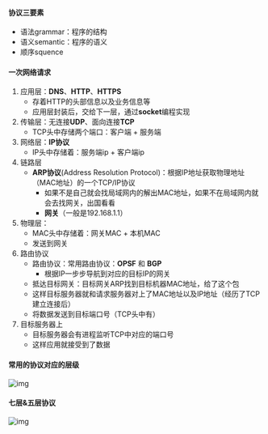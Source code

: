#### 协议三要素

- 语法grammar：程序的结构
- 语义semantic：程序的语义
- 顺序squence

#### 一次网络请求

1. 应用层：**DNS**、**HTTP**、**HTTPS**
   - 存着HTTP的头部信息以及业务信息等
   - 应用层封装后，交给下一层，通过**socket**编程实现
2. 传输层：无连接**UDP**、面向连接**TCP**
   - TCP头中存储两个端口：客户端 + 服务端
3. 网络层：**IP协议**
   - IP头中存储着：服务端ip + 客户端ip
4. 链路层
   - **ARP协议**(Address Resolution Protocol)：根据IP地址获取物理地址（MAC地址）的一个TCP/IP协议
     - 如果不是自己就会找局域网内的解出MAC地址，如果不在局域网内就会去找网关，出国看看
     - **网关**（一般是192.168.1.1）
5. 物理层：
   - MAC头中存储着：网关MAC + 本机MAC
   - 发送到网关
6. 路由协议
   - 路由协议：常用路由协议：**OPSF** 和 **BGP**
     - 根据IP一步步导航到对应的目标IP的网关
   - 抵达目标网关：目标网关ARP找到目标机器MAC地址，给了这个包
   - 这样目标服务器就和请求服务器对上了MAC地址以及IP地址（经历了TCP建立连接后）
   - 将数据发送到目标端口号（TCP头中有）
7. 目标服务器上
   - 目标服务器会有进程监听TCP中对应的端口号
   - 这样应用就接受到了数据

#### 常用的协议对应的层级

![img](https://static001.geekbang.org/resource/image/59/54/5985d6d430e1b1d3f165bf0f916ed954.jpg)

#### 七层&五层协议
![img](https://bkimg.cdn.bcebos.com/pic/b90e7bec54e736d1eddf0c7a91504fc2d46269f0?x-bce-process=image/crop,x_0,y_11,w_568,h_375/watermark,image_d2F0ZXIvYmFpa2U4MA==,g_7,xp_5,yp_5)